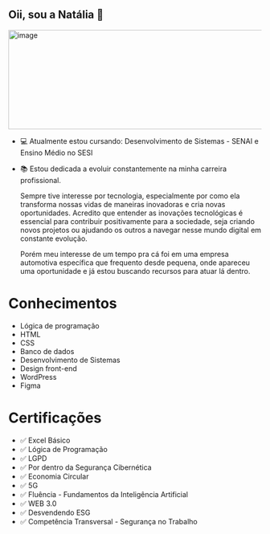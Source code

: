 ## Oii, sou a Natália 🥰

<img width="792" height="198" alt="image" src="https://github.com/user-attachments/assets/1a9c0da7-682b-4e02-9a26-0c88211e145f" />



- 💻 Atualmente estou cursando: Desenvolvimento de Sistemas - SENAI e Ensino Médio no SESI
- 📚 Estou dedicada a evoluir constantemente na minha carreira profissional.



  Sempre tive interesse por tecnologia, especialmente por como ela transforma nossas vidas de maneiras inovadoras e cria novas oportunidades. 
  Acredito que entender as inovações tecnológicas é essencial para contribuir positivamente para a sociedade, seja criando novos projetos ou 
  ajudando os outros a navegar nesse mundo digital em constante evolução.

  Porém meu interesse de um tempo pra cá foi em uma empresa automotiva específica que frequento desde pequena, onde apareceu uma oportunidade e já estou buscando recursos      para atuar lá dentro.



 # Conhecimentos
 - Lógica de programação
 - HTML
 - CSS
 - Banco de dados
 - Desenvolvimento de Sistemas
 - Design front-end
 - WordPress
 - Figma
  
# Certificações
- ✅ Excel Básico
- ✅ Lógica de Programação
- ✅ LGPD
- ✅ Por dentro da Segurança Cibernética
- ✅ Economia Circular
- ✅ 5G
- ✅ Fluência - Fundamentos da Inteligência Artificial
- ✅ WEB 3.0
- ✅ Desvendendo ESG
- ✅ Competência Transversal - Segurança no Trabalho
